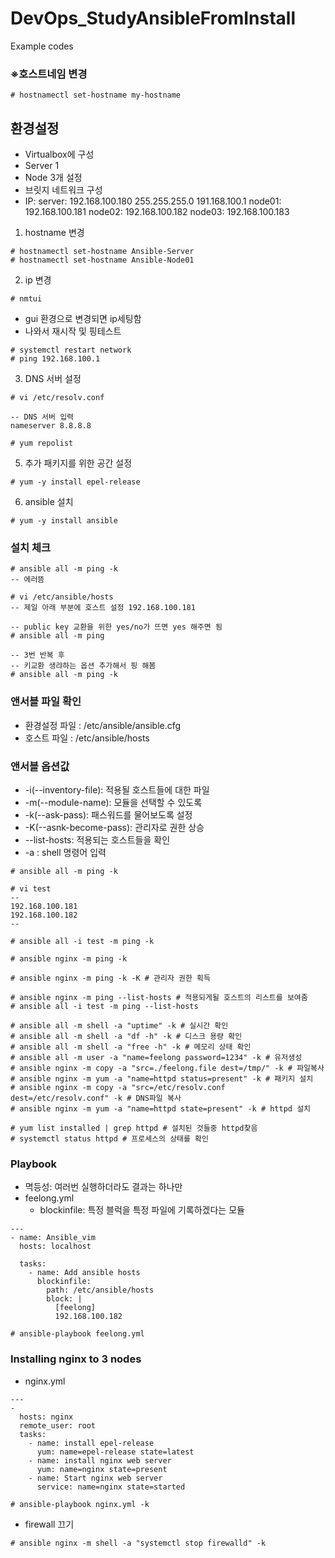 # DevOps_StudyAnsibleFromInstall
Example codes


### ※호스트네임 변경
```
# hostnamectl set-hostname my-hostname
```

## 환경설정
 - Virtualbox에 구성
 - Server 1
 - Node 3개 설정
 - 브릿지 네트워크 구성
 - IP: server: 192.168.100.180 255.255.255.0 191.168.100.1
       node01: 192.168.100.181
       node02: 192.168.100.182
       node03: 192.168.100.183

 1. hostname 변경
```
# hostnamectl set-hostname Ansible-Server
# hostnamectl set-hostname Ansible-Node01
```

2. ip 변경
```
# nmtui
```
 - gui 환경으로 변경되면 ip세팅함
 - 나와서 재시작 및 핑테스트
```
# systemctl restart network
# ping 192.168.100.1
```
3. DNS 서버 설정
```
# vi /etc/resolv.conf

-- DNS 서버 입력
nameserver 8.8.8.8
```
```
# yum repolist
```
5. 추가 패키지를 위한 공간 설정
```
# yum -y install epel-release
```
6. ansible 설치
```
# yum -y install ansible
```

### 설치 체크
```
# ansible all -m ping -k
-- 에러뜸

# vi /etc/ansible/hosts
-- 제일 아래 부분에 호스트 설정 192.168.100.181

-- public key 교환을 위한 yes/no가 뜨면 yes 해주면 됨
# ansible all -m ping

-- 3번 반복 후
-- 키교환 생랴하는 옵션 추가해서 핑 해봄
# ansible all -m ping -k

```
### 앤서블 파일 확인

 - 환경설정 파일 : /etc/ansible/ansible.cfg
 - 호스트 파일 : /etc/ansible/hosts

### 앤서블 옵션값
 - -i(--inventory-file): 적용될 호스트들에 대한 파일
 - -m(--module-name): 모듈을 선택할 수 있도록
 - -k(--ask-pass): 패스워드를 물어보도록 설정
 - -K(--asnk-become-pass): 관리자로 권한 상승
 - --list-hosts: 적용되는 호스트들을 확인
 - -a : shell 명령어 입력
```
# ansible all -m ping -k

# vi test
--
192.168.100.181
192.168.100.182
--

# ansible all -i test -m ping -k

# ansible nginx -m ping -k

# ansible nginx -m ping -k -K # 관리자 권한 획득

# ansible nginx -m ping --list-hosts # 적용되게될 호스트의 리스트를 보여줌
# ansible all -i test -m ping --list-hosts

# ansible all -m shell -a "uptime" -k # 실시간 확인
# ansible all -m shell -a "df -h" -k # 디스크 용량 확인
# ansible all -m shell -a "free -h" -k # 메모리 상태 확인
# ansible all -m user -a "name=feelong password=1234" -k # 유저생성
# ansible nginx -m copy -a "src=./feelong.file dest=/tmp/" -k # 파일복사
# ansible nginx -m yum -a "name=httpd status=present" -k # 패키지 설치
# ansible nginx -m copy -a "src=/etc/resolv.conf dest=/etc/resolv.conf" -k # DNS파일 복사
# ansible nginx -m yum -a "name=httpd state=present" -k # httpd 설치

# yum list installed | grep httpd # 설치된 것들중 httpd찾음
# systemctl status httpd # 프로세스의 상태를 확인

```

### Playbook
 - 멱등성: 여러번 실행하더라도 결과는 하나만
 - feelong.yml
   + blockinfile: 특정 블럭을 특정 파일에 기록하겠다는 모듈
```
---
- name: Ansible_vim
  hosts: localhost

  tasks:
    - name: Add ansible hosts
      blockinfile:
        path: /etc/ansible/hosts
        block: |
          [feelong]
          192.168.100.182
```
```
# ansible-playbook feelong.yml
```


### Installing nginx to 3 nodes
 - nginx.yml
```
---
-
  hosts: nginx
  remote_user: root
  tasks:
    - name: install epel-release
      yum: name=epel-release state=latest
    - name: install nginx web server
      yum: name=nginx state=present
    - name: Start nginx web server
      service: name=nginx state=started

```

```
# ansible-playbook nginx.yml -k

```
 - firewall 끄기
```
# ansible nginx -m shell -a "systemctl stop firewalld" -k
```
